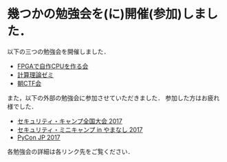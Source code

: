 # 幾つかの勉強会を(に)開催(参加)しました．

以下の三つの勉強会を開催しました．

* [FPGAで自作CPUを作る会](https://www.iggg.org/wiki/?FPGA%E3%81%A7%E8%87%AA%E4%BD%9CCPU%E3%82%92%E4%BD%9C%E3%82%8B%E4%BC%9A)
* [計算理論ゼミ](https://www.iggg.org/wiki/?%E8%A8%88%E7%AE%97%E7%90%86%E8%AB%96%E3%82%BC%E3%83%9F)
* [朝CTF会](https://www.iggg.org/wiki/?%E6%9C%9DCTF%E4%BC%9A)

また，以下の外部の勉強会に参加させていただきました．
参加した方はお疲れ様でした．

* [セキュリティ・キャンプ全国大会 2017](https://www.iggg.org/wiki/?%E3%82%BB%E3%82%AD%E3%83%A5%E3%83%AA%E3%83%86%E3%82%A3%E3%83%BB%E3%82%AD%E3%83%A3%E3%83%B3%E3%83%97%E5%85%A8%E5%9B%BD%E5%A4%A7%E4%BC%9A)
* [セキュリティ・ミニキャンプ in やまなし 2017](https://www.iggg.org/wiki/?%E3%82%BB%E3%82%AD%E3%83%A5%E3%83%AA%E3%83%86%E3%82%A3%E3%83%BB%E3%83%9F%E3%83%8B%E3%82%AD%E3%83%A3%E3%83%B3%E3%83%97%20in%20%E3%82%84%E3%81%BE%E3%81%AA%E3%81%97%202017)
* [PyCon JP 2017](https://www.iggg.org/wiki/?PyCon%20JP%202017)

各勉強会の詳細は各リンク先をご覧ください．